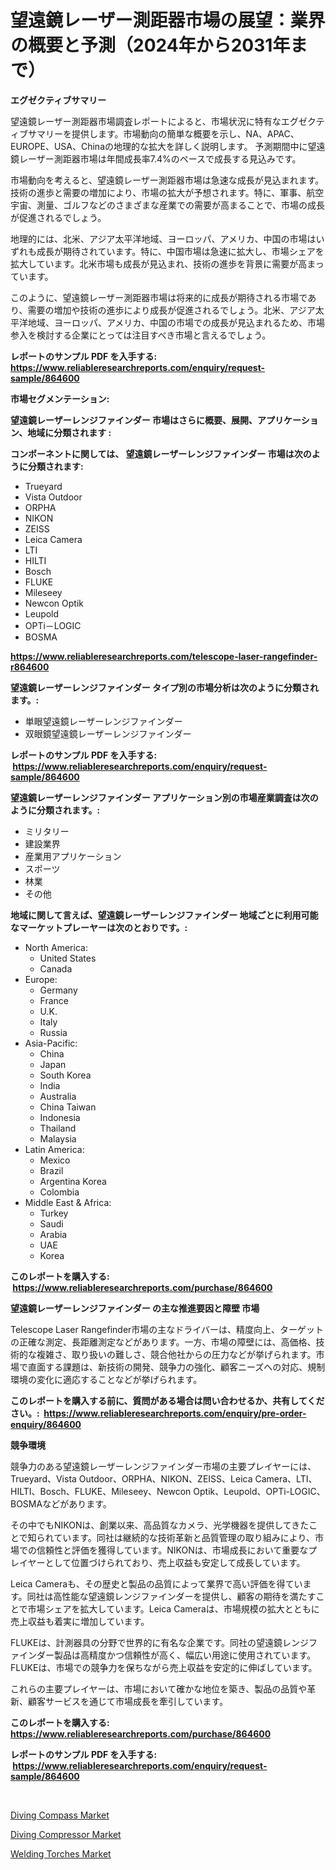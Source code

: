 <p><h1>望遠鏡レーザー測距器市場の展望：業界の概要と予測（2024年から2031年まで）</h1></p><p><strong>エグゼクティブサマリー</strong></p>
<p><p>望遠鏡レーザー測距器市場調査レポートによると、市場状況に特有なエグゼクティブサマリーを提供します。市場動向の簡単な概要を示し、NA、APAC、EUROPE、USA、Chinaの地理的な拡大を詳しく説明します。 予測期間中に望遠鏡レーザー測距器市場は年間成長率7.4%のペースで成長する見込みです。</p><p>市場動向を考えると、望遠鏡レーザー測距器市場は急速な成長が見込まれます。技術の進歩と需要の増加により、市場の拡大が予想されます。特に、軍事、航空宇宙、測量、ゴルフなどのさまざまな産業での需要が高まることで、市場の成長が促進されるでしょう。</p><p>地理的には、北米、アジア太平洋地域、ヨーロッパ、アメリカ、中国の市場はいずれも成長が期待されています。特に、中国市場は急速に拡大し、市場シェアを拡大しています。北米市場も成長が見込まれ、技術の進歩を背景に需要が高まっています。</p><p>このように、望遠鏡レーザー測距器市場は将来的に成長が期待される市場であり、需要の増加や技術の進歩により成長が促進されるでしょう。北米、アジア太平洋地域、ヨーロッパ、アメリカ、中国の市場での成長が見込まれるため、市場参入を検討する企業にとっては注目すべき市場と言えるでしょう。</p></p>
<p><strong>レポートのサンプル PDF を入手する: <a href="https://www.reliableresearchreports.com/enquiry/request-sample/864600">https://www.reliableresearchreports.com/enquiry/request-sample/864600</a></strong></p>
<p><strong>市場セグメンテーション:</strong></p>
<p><strong> 望遠鏡レーザーレンジファインダー 市場はさらに概要、展開、アプリケーション、地域に分類されます :</strong></p>
<p><strong>コンポーネントに関しては、 望遠鏡レーザーレンジファインダー 市場は次のように分類されます: &nbsp;</strong></p>
<p><ul><li>Trueyard</li><li>Vista Outdoor</li><li>ORPHA</li><li>NIKON</li><li>ZEISS</li><li>Leica Camera</li><li>LTI</li><li>HILTI</li><li>Bosch</li><li>FLUKE</li><li>Mileseey</li><li>Newcon Optik</li><li>Leupold</li><li>OPTi－LOGIC</li><li>BOSMA</li></ul></p>
<p><strong><a href="https://www.reliableresearchreports.com/telescope-laser-rangefinder-r864600">https://www.reliableresearchreports.com/telescope-laser-rangefinder-r864600</a></strong></p>
<p><strong> 望遠鏡レーザーレンジファインダー タイプ別の市場分析は次のように分類されます。:</strong></p>
<p><ul><li>単眼望遠鏡レーザーレンジファインダー</li><li>双眼鏡望遠鏡レーザーレンジファインダー</li></ul></p>
<p><strong>レポートのサンプル PDF を入手する: &nbsp;<a href="https://www.reliableresearchreports.com/enquiry/request-sample/864600">https://www.reliableresearchreports.com/enquiry/request-sample/864600</a></strong></p>
<p><strong> 望遠鏡レーザーレンジファインダー アプリケーション別の市場産業調査は次のように分類されます。:</strong></p>
<p><ul><li>ミリタリー</li><li>建設業界</li><li>産業用アプリケーション</li><li>スポーツ</li><li>林業</li><li>その他</li></ul></p>
<p><strong>地域に関して言えば、望遠鏡レーザーレンジファインダー 地域ごとに利用可能なマーケットプレーヤーは次のとおりです。:</strong></p>
<p><ul>
    <li>
        North America:
        <ul>
            <li>United States</li>
            <li>Canada</li>
        </ul>
    </li>
    <li>
        Europe:
        <ul>
            <li>Germany</li>
            <li>France</li>
            <li>U.K.</li>
            <li>Italy</li>
            <li>Russia</li>
        </ul>
    </li>
    <li>
        Asia-Pacific:
        <ul>
            <li>China</li>
            <li>Japan</li>
            <li>South Korea</li>
            <li>India</li>
            <li>Australia</li>
            <li>China Taiwan</li>
            <li>Indonesia</li>
            <li>Thailand</li>
            <li>Malaysia</li>
        </ul>
    </li>
    <li>
        Latin America:
        <ul>
            <li>Mexico</li>
            <li>Brazil</li>
            <li>Argentina Korea</li>
            <li>Colombia</li>
        </ul>
    </li>
    <li>
        Middle East & Africa:
        <ul>
            <li>Turkey</li>
            <li>Saudi</li>
            <li>Arabia</li>
            <li>UAE</li>
            <li>Korea</li>
        </ul>
    </li>
    </ul></p>
<p><strong>このレポートを購入する: &nbsp;<a href="https://www.reliableresearchreports.com/purchase/864600">https://www.reliableresearchreports.com/purchase/864600</a></strong></p>
<p><strong>望遠鏡レーザーレンジファインダー の主な推進要因と障壁 市場</strong></p>
<p><p>Telescope Laser Rangefinder市場の主なドライバーは、精度向上、ターゲットの正確な測定、長距離測定などがあります。一方、市場の障壁には、高価格、技術的な複雑さ、取り扱いの難しさ、競合他社からの圧力などが挙げられます。市場で直面する課題は、新技術の開発、競争力の強化、顧客ニーズへの対応、規制環境の変化に適応することなどが挙げられます。</p></p>
<p><strong>このレポートを購入する前に、質問がある場合は問い合わせるか、共有してください。:&nbsp; <a href="https://www.reliableresearchreports.com/enquiry/pre-order-enquiry/864600">https://www.reliableresearchreports.com/enquiry/pre-order-enquiry/864600</a></strong></p>
<p><strong>競争環境</strong></p>
<p><p>競争力のある望遠鏡レーザーレンジファインダー市場の主要プレイヤーには、Trueyard、Vista Outdoor、ORPHA、NIKON、ZEISS、Leica Camera、LTI、HILTI、Bosch、FLUKE、Mileseey、Newcon Optik、Leupold、OPTi-LOGIC、BOSMAなどがあります。</p><p>その中でもNIKONは、創業以来、高品質なカメラ、光学機器を提供してきたことで知られています。同社は継続的な技術革新と品質管理の取り組みにより、市場での信頼性と評価を獲得しています。NIKONは、市場成長において重要なプレイヤーとして位置づけられており、売上収益も安定して成長しています。</p><p>Leica Cameraも、その歴史と製品の品質によって業界で高い評価を得ています。同社は高性能な望遠鏡レンジファインダーを提供し、顧客の期待を満たすことで市場シェアを拡大しています。Leica Cameraは、市場規模の拡大とともに売上収益も着実に増加しています。</p><p>FLUKEは、計測器具の分野で世界的に有名な企業です。同社の望遠鏡レンジファインダー製品は高精度かつ信頼性が高く、幅広い用途に使用されています。FLUKEは、市場での競争力を保ちながら売上収益を安定的に伸ばしています。</p><p>これらの主要プレイヤーは、市場において確かな地位を築き、製品の品質や革新、顧客サービスを通じて市場成長を牽引しています。</p></p>
<p><strong>このレポートを購入する: &nbsp; <a href="https://www.reliableresearchreports.com/purchase/864600">https://www.reliableresearchreports.com/purchase/864600</a></strong></p>
<p><strong>レポートのサンプル PDF を入手する: &nbsp;<a href="https://www.reliableresearchreports.com/enquiry/request-sample/864600">https://www.reliableresearchreports.com/enquiry/request-sample/864600</a></strong><strong></strong></p>
<p>&nbsp;</p>
<p><p><a href="https://github.com/jj19131/Market-Research-Report-List-2/blob/main/diving-compass-market.md">Diving Compass Market</a></p><p><a href="https://github.com/marloy8/Market-Research-Report-List-4/blob/main/diving-compressor-market.md">Diving Compressor Market</a></p><p><a href="https://github.com/WillieWoodard/Market-Research-Report-List-4/blob/main/welding-torches-market.md">Welding Torches Market</a></p></p>